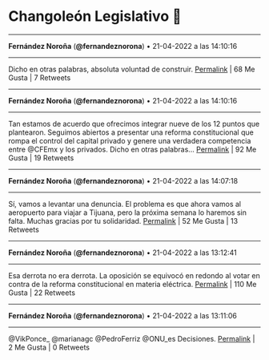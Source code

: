 # Changoleón Legislativo 🙈
*****
**Fernández Noroña** (**@fernandeznorona**) • 21-04-2022 a las 14:10:16
*****
Dicho en otras palabras, absoluta voluntad de construir.
[Permalink](https://twitter.com/fernandeznorona/status/1517264481994297344) | 68 Me Gusta | 7 Retweets
*****
**Fernández Noroña** (**@fernandeznorona**) • 21-04-2022 a las 14:10:16
*****
Tan estamos de acuerdo que ofrecimos integrar nueve de los 12 puntos que plantearon. Seguimos abiertos a presentar una reforma constitucional que rompa el control del capital privado y genere una verdadera competencia entre @CFEmx y los privados. Dicho en otras palabras…
[Permalink](https://twitter.com/fernandeznorona/status/1517264480060780545) | 92 Me Gusta | 19 Retweets
*****
**Fernández Noroña** (**@fernandeznorona**) • 21-04-2022 a las 14:07:18
*****
Sí, vamos a levantar una denuncia. El problema es que ahora vamos al aeropuerto para viajar a Tijuana, pero la próxima semana lo haremos sin falta. Muchas gracias por tu solidaridad.
[Permalink](https://twitter.com/fernandeznorona/status/1517263735634624512) | 52 Me Gusta | 13 Retweets
*****
**Fernández Noroña** (**@fernandeznorona**) • 21-04-2022 a las 13:12:41
*****
Esa derrota no era derrota. La oposición se equivocó en redondo al votar en contra de la reforma constitucional en materia eléctrica.
[Permalink](https://twitter.com/fernandeznorona/status/1517249990082584581) | 110 Me Gusta | 22 Retweets
*****
**Fernández Noroña** (**@fernandeznorona**) • 21-04-2022 a las 13:11:06
*****
@VikPonce_ @marianagc @PedroFerriz @ONU_es Decisiones.
[Permalink](https://twitter.com/fernandeznorona/status/1517249592571559936) | 2 Me Gusta | 0 Retweets